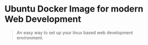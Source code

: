 # Ubuntu Docker Image for modern Web Development

> An easy way to set up your linux based web development environment.